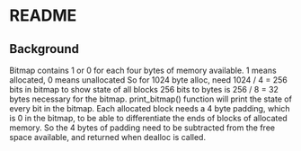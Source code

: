 # README

## Background

Bitmap contains 1 or 0 for each four bytes of memory available.
1 means allocated, 0 means unallocated
So for 1024 byte alloc, need 1024 / 4 = 256 bits in bitmap to show state of all blocks
256 bits to bytes is 256 / 8 = 32 bytes necessary for the bitmap.
print_bitmap() function will print the state of every bit in the bitmap.
Each allocated block needs a 4 byte padding, which is 0 in the bitmap, to be able to differentiate the ends of blocks of allocated memory.
So the 4 bytes of padding need to be subtracted from the free space available, and returned when dealloc is called.
